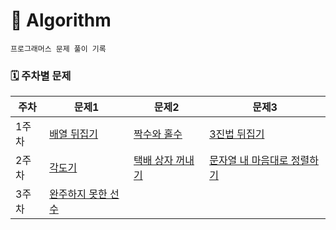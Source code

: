 # 🧠 Algorithm
`프로그래머스 문제 풀이 기록`


### 🗓️ 주차별 문제
| 주차 | 문제1| 문제2 | 문제3 |
|------|------|-------|-------|
| 1주차 | [배열 뒤집기](/week01/2025-06-26/배열뒤집기.md) | [짝수와 홀수](/week01/2025-06-26/짝수와홀수.md) | [3진법 뒤집기 ](/week01/2025-06-29/3진법뒤집기.md) |
| 2주차 | [각도기](/week02/2025-07-01/각도기.md) | [택배 상자 꺼내기](/week02/2025-07-04/택배상자꺼내기.md) | [문자열 내 마음대로 정렬하기](/week02/2025-07-05/문자열내마음대로정렬하기.md) |
| 3주차 | [완주하지 못한 선수](/week03/2025-07-13/완주하지못한선수.md) |